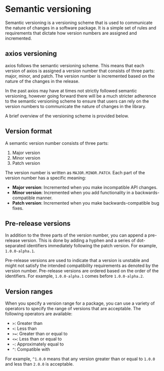 # Semantic versioning

Semantic versioning is a versioning scheme that is used to communicate the nature of changes in a software package. It is a simple set of rules and requirements that dictate how version numbers are assigned and incremented.

## axios versioning

axios follows the semantic versioning scheme. This means that each version of axios is assigned a version number that consists of three parts: major, minor, and patch. The version number is incremented based on the nature of the changes in the release.

In the past axios may have at times not strictly followed semantic versioning, however going forward there will be a much stricter adherence to the semantic versioning scheme to ensure that users can rely on the version numbers to communicate the nature of changes in the library.

A brief overview of the versioning scheme is provided below.

## Version format

A semantic version number consists of three parts:

1. Major version
2. Minor version
3. Patch version

The version number is written as `MAJOR.MINOR.PATCH`. Each part of the version number has a specific meaning:

- **Major version**: Incremented when you make incompatible API changes.
- **Minor version**: Incremented when you add functionality in a backwards-compatible manner.
- **Patch version**: Incremented when you make backwards-compatible bug fixes.

## Pre-release versions

In addition to the three parts of the version number, you can append a pre-release version. This is done by adding a hyphen and a series of dot-separated identifiers immediately following the patch version. For example, `1.0.0-alpha.1`.

Pre-release versions are used to indicate that a version is unstable and might not satisfy the intended compatibility requirements as denoted by the version number. Pre-release versions are ordered based on the order of the identifiers. For example, `1.0.0-alpha.1` comes before `1.0.0-alpha.2`.

## Version ranges

When you specify a version range for a package, you can use a variety of operators to specify the range of versions that are acceptable. The following operators are available:

- `>`: Greater than
- `<`: Less than
- `>=`: Greater than or equal to
- `<=`: Less than or equal to
- `~`: Approximately equal to
- `^`: Compatible with

For example, `^1.0.0` means that any version greater than or equal to `1.0.0` and less than `2.0.0` is acceptable.
